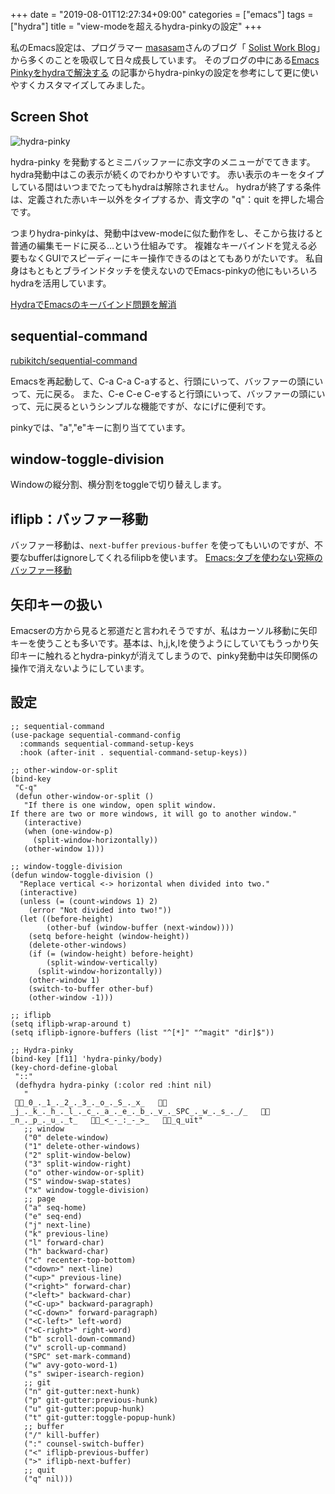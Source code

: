 +++
date = "2019-08-01T12:27:34+09:00"
categories = ["emacs"]
tags = ["hydra"]
title = "view-modeを超えるhydra-pinkyの設定"
+++

私のEmacs設定は、プログラマー [masasam](https://github.com/masasam)さんのブログ「 [Solist Work Blog](https://solist.work/blog/)」から多くのことを吸収して日々成長しています。 
そのブログの中にある[Emacs Pinkyをhydraで解決する](https://solist.work/blog/page/3/) の記事からhydra-pinkyの設定を参考にして更に使いやすくカスタマイズしてみました。


## Screen Shot
![hydra-pinky](https://live.staticflickr.com/65535/48441308482_2210006a97_b.jpg) 

hydra-pinky を発動するとミニバッファーに赤文字のメニューがでてきます。 hydra発動中はこの表示が続くのでわかりやすいです。 赤い表示のキーをタイプしている間はいつまでたってもhydraは解除されません。
hydraが終了する条件は、定義された赤いキー以外をタイプするか、青文字の "q"：quit を押した場合です。

つまりhydra-pinkyは、発動中はvew-modeに似た動作をし、そこから抜けると普通の編集モードに戻る…という仕組みです。
複雑なキーバインドを覚える必要もなくGUIでスピーディーにキー操作できるのはとてもありがたいです。
私自身はもともとブラインドタッチを使えないのでEmacs-pinkyの他にもいろいろhydraを活用しています。

[HydraでEmacsのキーバインド問題を解消](https://qiita.com/minoruGH/items/3776090fba46b1f9c228) 

## sequential-command
[rubikitch/sequential-command](https://github.com/rubikitch/sequential-command) 

Emacsを再起動して、C-a C-a C-aすると、行頭にいって、バッファーの頭にいって、元に戻る。
また、C-e C-e C-eすると行頭にいって、バッファーの頭にいって、元に戻るというシンプルな機能ですが、なにげに便利です。

pinkyでは、"a","e"キーに割り当てています。

## window-toggle-division
Windowの縦分割、横分割をtoggleで切り替えします。

## iflipb：バッファー移動
バッファー移動は、`next-buffer` `previous-buffer` を使ってもいいのですが、不要なbufferはignoreしてくれるfilipbを使います。
[Emacs:タブを使わない究極のバッファー移動](https://qiita.com/minoruGH/items/aa96e92c1434f87940d6) 

## 矢印キーの扱い
Emacserの方から見ると邪道だと言われそうですが、私はカーソル移動に矢印キーを使うことも多いです。基本は、h,j,k,lを使うようにしていてもうっかり矢印キーに触れるとhydra-pinkyが消えてしまうので、pinky発動中は矢印関係の操作で消えないようにしています。


## 設定
```emacs-lisp
;; sequential-command
(use-package sequential-command-config
  :commands sequential-command-setup-keys
  :hook (after-init . sequential-command-setup-keys))

;; other-window-or-split
(bind-key
 "C-q"
 (defun other-window-or-split ()
   "If there is one window, open split window.
If there are two or more windows, it will go to another window."
   (interactive)
   (when (one-window-p)
     (split-window-horizontally))
   (other-window 1)))

;; window-toggle-division
(defun window-toggle-division ()
  "Replace vertical <-> horizontal when divided into two."
  (interactive)
  (unless (= (count-windows 1) 2)
    (error "Not divided into two!"))
  (let ((before-height)
        (other-buf (window-buffer (next-window))))
    (setq before-height (window-height))
    (delete-other-windows)
    (if (= (window-height) before-height)
        (split-window-vertically)
      (split-window-horizontally))
    (other-window 1)
    (switch-to-buffer other-buf)
    (other-window -1)))

;; iflipb
(setq iflipb-wrap-around t)
(setq iflipb-ignore-buffers (list "^[*]" "^magit" "dir]$"))

;; Hydra-pinky
(bind-key [f11] 'hydra-pinky/body)
(key-chord-define-global
 "::"
 (defhydra hydra-pinky (:color red :hint nil)
   "
 ：_0_._1_._2_._3_._o_._S_._x_   ：_j_._k_._h_._l_._c_._a_._e_._b_._v_._SPC_._w_._s_._/_   ：_n_._p_._u_._t_   ：_<_-_:_-_>_   ：_q_uit"
   ;; window
   ("0" delete-window)
   ("1" delete-other-windows)
   ("2" split-window-below)
   ("3" split-window-right)
   ("o" other-window-or-split)
   ("S" window-swap-states)
   ("x" window-toggle-division)
   ;; page
   ("a" seq-home)
   ("e" seq-end)
   ("j" next-line)
   ("k" previous-line)
   ("l" forward-char)
   ("h" backward-char)
   ("c" recenter-top-bottom)
   ("<down>" next-line)
   ("<up>" previous-line)
   ("<right>" forward-char)
   ("<left>" backward-char)
   ("<C-up>" backward-paragraph)
   ("<C-down>" forward-paragraph)
   ("<C-left>" left-word)
   ("<C-right>" right-word)
   ("b" scroll-down-command)
   ("v" scroll-up-command)
   ("SPC" set-mark-command)
   ("w" avy-goto-word-1)
   ("s" swiper-isearch-region)
   ;; git
   ("n" git-gutter:next-hunk)
   ("p" git-gutter:previous-hunk)
   ("u" git-gutter:popup-hunk)
   ("t" git-gutter:toggle-popup-hunk)
   ;; buffer
   ("/" kill-buffer)
   (":" counsel-switch-buffer)
   ("<" iflipb-previous-buffer)
   (">" iflipb-next-buffer)
   ;; quit
   ("q" nil)))
```
